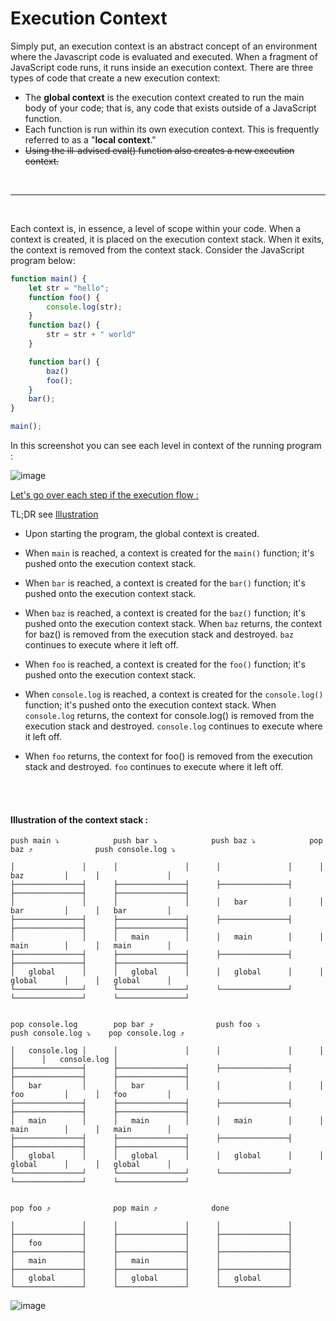 


# Execution Context


Simply put, an execution context is an abstract concept of an environment where the Javascript code is evaluated and executed. 
When a fragment of JavaScript code runs, it runs inside an execution context. 
There are three types of code that create a new execution context:

* The **global context** is the execution context created to run the main body of your code; that is, any code that exists outside of a JavaScript function.
* Each function is run within its own execution context. This is frequently referred to as a "**local context**."
* <strike>Using the ill-advised eval() function also creates a new execution context.</strike>

<br>

____

<br>

Each context is, in essence, a level of scope within your code.  When a context is created, it is placed on the execution context stack. When it exits, the context is removed from the context stack.
Consider the JavaScript program below:

```js
function main() {
    let str = "hello";
    function foo() {
        console.log(str);
    }
    function baz() {
        str = str + " world"
    }

    function bar() {
        baz()
        foo();
    }
    bar();
}

main();
```

In this screenshot you can see each level in context of the running program : 

![image](https://user-images.githubusercontent.com/37986794/203842189-11dc0923-cbd0-4a2d-9fd9-cca379e736b4.png)

<u>Let's go over each step if the execution flow :</u>

TL;DR see [Illustration](#illustration-of-the-context-stack-)

* Upon starting the program, the global context is created.

* When `main` is reached, a context is created for the `main()` function;
it's pushed onto the execution context stack.

* When `bar` is reached, a context is created for the `bar()` function; 
it's pushed onto the execution context stack.

* When `baz` is reached, a context is created for the `baz()` function;
it's pushed onto the execution context stack.
When `baz` returns, the context for baz() is removed from the execution stack and destroyed. 
`baz` continues to execute where it left off.

* When `foo` is reached, a context is created for the `foo()` function; 
it's pushed onto the execution context stack.
   
* When `console.log` is reached, a context is created for the `console.log()` function;
it's pushed onto the execution context stack.
When `console.log` returns, the context for console.log() is removed from the execution stack and destroyed. 
`console.log` continues to execute where it left off.         

* When `foo` returns, the context for foo() is removed from the execution stack and destroyed. 
`foo` continues to execute where it left off.

<br>
<br>

#### Illustration of the context stack :

```
push main ⤵            push bar ⤵            push baz ⤵            pop baz ⤴              push console.log ⤵

│               │      │               │      │               │      │   baz         │      │               │   
├───────────────┤      ├───────────────┤      ├───────────────┤      ├───────────────┤      ├───────────────┤   
│               │      │               │      │   bar         │      │   bar         │      │   bar         │   
├───────────────┤      ├───────────────┤      ├───────────────┤      ├───────────────┤      ├───────────────┤   
│               │      │   main        │      │   main        │      │   main        │      │   main        │   
├───────────────┤      ├───────────────┤      ├───────────────┤      ├───────────────┤      ├───────────────┤   
│   global      │      │   global      │      │   global      │      │   global      │      │   global      │   
└───────────────┘      └───────────────┘      └───────────────┘      └───────────────┘      └───────────────┘   


pop console.log        pop bar ⤴              push foo ⤵            push console.log ⤵    pop console.log ⤴

│   console.log │      │               │      │               │      │               │      │   console.log │    
├───────────────┤      ├───────────────┤      ├───────────────┤      ├───────────────┤      ├───────────────┤ 
│   bar         │      │   bar         │      │               │      │   foo         │      │   foo         │ 
├───────────────┤      ├───────────────┤      ├───────────────┤      ├───────────────┤      ├───────────────┤ 
│   main        │      │   main        │      │   main        │      │   main        │      │   main        │ 
├───────────────┤      ├───────────────┤      ├───────────────┤      ├───────────────┤      ├───────────────┤ 
│   global      │      │   global      │      │   global      │      │   global      │      │   global      │ 
└───────────────┘      └───────────────┘      └───────────────┘      └───────────────┘      └───────────────┘ 


pop foo ⤴              pop main ⤴            done

│               │      │               │      │               │
├───────────────┤      ├───────────────┤      ├───────────────┤
│   foo         │      │               │      │               │
├───────────────┤      ├───────────────┤      ├───────────────┤
│   main        │      │   main        │      │               │
├───────────────┤      ├───────────────┤      ├───────────────┤
│   global      │      │   global      │      │   global      │
└───────────────┘      └───────────────┘      └───────────────┘

```


![image](https://user-images.githubusercontent.com/37986794/203842836-8fff1c44-5155-433f-9f4d-6ed57a97f486.png)
